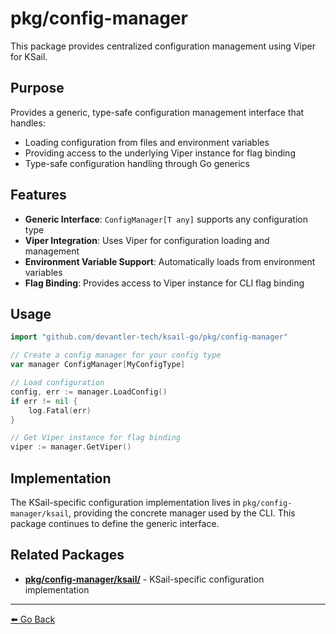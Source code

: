 # pkg/config-manager

This package provides centralized configuration management using Viper for KSail.

## Purpose

Provides a generic, type-safe configuration management interface that handles:

- Loading configuration from files and environment variables
- Providing access to the underlying Viper instance for flag binding
- Type-safe configuration handling through Go generics

## Features

- **Generic Interface**: `ConfigManager[T any]` supports any configuration type
- **Viper Integration**: Uses Viper for configuration loading and management
- **Environment Variable Support**: Automatically loads from environment variables
- **Flag Binding**: Provides access to Viper instance for CLI flag binding

## Usage

```go
import "github.com/devantler-tech/ksail-go/pkg/config-manager"

// Create a config manager for your config type
var manager ConfigManager[MyConfigType]

// Load configuration
config, err := manager.LoadConfig()
if err != nil {
    log.Fatal(err)
}

// Get Viper instance for flag binding
viper := manager.GetViper()
```

## Implementation

The KSail-specific configuration implementation lives in `pkg/config-manager/ksail`, providing the concrete manager used by the CLI. This package continues to define the generic interface.

## Related Packages

- **[pkg/config-manager/ksail/](./ksail/README.md)** - KSail-specific configuration implementation

---

[⬅️ Go Back](../README.md)
